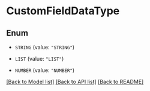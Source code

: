 # CustomFieldDataType

## Enum


* `STRING` (value: `"STRING"`)

* `LIST` (value: `"LIST"`)

* `NUMBER` (value: `"NUMBER"`)


[[Back to Model list]](../README.md#documentation-for-models) [[Back to API list]](../README.md#documentation-for-api-endpoints) [[Back to README]](../README.md)


